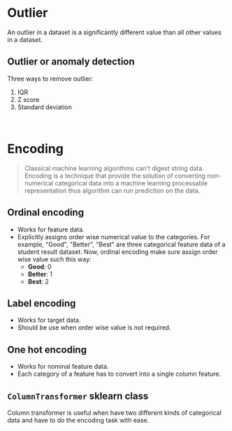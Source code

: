 # Outlier

An outlier in a dataset is a significantly different value than all other values in a dataset.

## Outlier or anomaly detection

Three ways to remove outlier:

1. IQR
2. Z score
3. Standard deviation

&nbsp;

# Encoding

> Classical machine learning algorithms can't digest string data. Encoding is a technique that provide the solution of converting non-numerical categorical data into a machine learning processable representation thus algorithm can run prediction on the data.

## Ordinal encoding

-   Works for feature data.
-   Explicitly assigns order wise numerical value to the categories. For example, "Good", "Better", "Best" are three categorical feature data of a student result dataset. Now, ordinal encoding make sure assign order wise value such this way:
    -   **Good**: 0
    -   **Better**: 1
    -   **Best**: 2

## Label encoding

-   Works for target data.
-   Should be use when order wise value is not required.

## One hot encoding

-   Works for nominal feature data.
-   Each category of a feature has to convert into a single column feature.

## **`ColumnTransformer`** sklearn class

Column transformer is useful when have two different kinds of categorical data and have to do the encoding task with ease.

